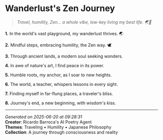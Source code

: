 # Wanderlust's Zen Journey

> *Travel, humility, Zen... a whole vibe, low-key living my best life. 🌏👣*

**1.** In the world's vast playground, my wanderlust thrives. 🌏


**2.** Mindful steps, embracing humility, the Zen way. 🕊️


**3.** Through ancient lands, a modern soul seeking wonders.


**4.** In awe of nature's art, I find peace in its power.


**5.** Humble roots, my anchor, as I soar to new heights.


**6.** The world, a teacher, whispers lessons in every sight.


**7.** Finding myself in far-flung places, a traveler's bliss.


**8.** Journey's end, a new beginning, with wisdom's kiss.



---

*Generated on 2025-06-20 at 09:28:31*  
**Creator**: Ricardo Barroca's AI Poetry Agent  
**Themes**: Traveling • Humility • Japanese Philosophy  
**Collection**: A journey through consciousness and reality